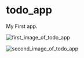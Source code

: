 # todo_app

My First app.

![first_image_of_todo_app](https://github.com/yogi0808/ToDoApp/assets/148646093/feb7c8ec-ccb9-4918-a988-7fd2d57e0f83)

![second_image_of_todo_app](https://github.com/yogi0808/ToDoApp/assets/148646093/3d41e509-0b09-4fd9-bab0-a1209ff71fba)
